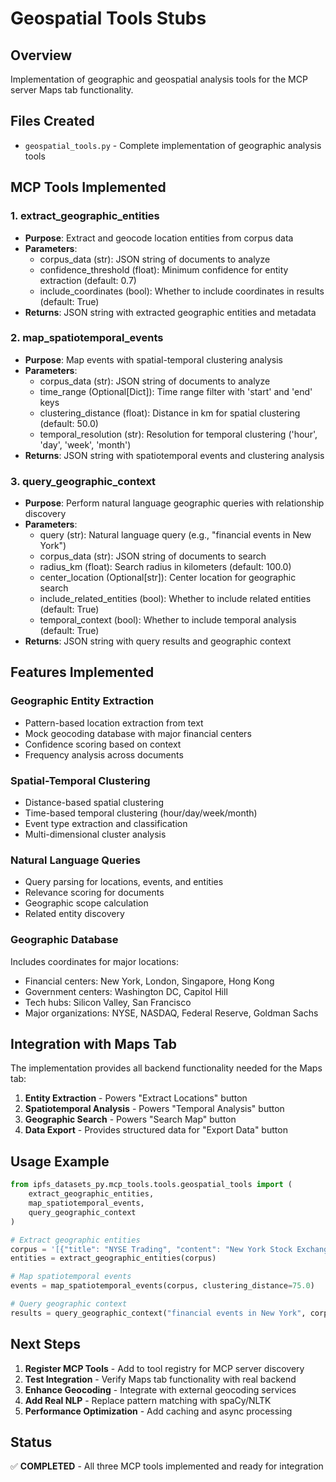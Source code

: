 # Geospatial Tools Stubs

## Overview
Implementation of geographic and geospatial analysis tools for the MCP server Maps tab functionality.

## Files Created
- `geospatial_tools.py` - Complete implementation of geographic analysis tools

## MCP Tools Implemented

### 1. extract_geographic_entities
- **Purpose**: Extract and geocode location entities from corpus data
- **Parameters**: 
  - corpus_data (str): JSON string of documents to analyze
  - confidence_threshold (float): Minimum confidence for entity extraction (default: 0.7)
  - include_coordinates (bool): Whether to include coordinates in results (default: True)
- **Returns**: JSON string with extracted geographic entities and metadata

### 2. map_spatiotemporal_events  
- **Purpose**: Map events with spatial-temporal clustering analysis
- **Parameters**:
  - corpus_data (str): JSON string of documents to analyze
  - time_range (Optional[Dict]): Time range filter with 'start' and 'end' keys
  - clustering_distance (float): Distance in km for spatial clustering (default: 50.0)
  - temporal_resolution (str): Resolution for temporal clustering ('hour', 'day', 'week', 'month')
- **Returns**: JSON string with spatiotemporal events and clustering analysis

### 3. query_geographic_context
- **Purpose**: Perform natural language geographic queries with relationship discovery
- **Parameters**:
  - query (str): Natural language query (e.g., "financial events in New York")
  - corpus_data (str): JSON string of documents to search
  - radius_km (float): Search radius in kilometers (default: 100.0)
  - center_location (Optional[str]): Center location for geographic search
  - include_related_entities (bool): Whether to include related entities (default: True)
  - temporal_context (bool): Whether to include temporal analysis (default: True)
- **Returns**: JSON string with query results and geographic context

## Features Implemented

### Geographic Entity Extraction
- Pattern-based location extraction from text
- Mock geocoding database with major financial centers
- Confidence scoring based on context
- Frequency analysis across documents

### Spatial-Temporal Clustering
- Distance-based spatial clustering
- Time-based temporal clustering (hour/day/week/month)
- Event type extraction and classification
- Multi-dimensional cluster analysis

### Natural Language Queries
- Query parsing for locations, events, and entities
- Relevance scoring for documents
- Geographic scope calculation
- Related entity discovery

### Geographic Database
Includes coordinates for major locations:
- Financial centers: New York, London, Singapore, Hong Kong
- Government centers: Washington DC, Capitol Hill
- Tech hubs: Silicon Valley, San Francisco
- Major organizations: NYSE, NASDAQ, Federal Reserve, Goldman Sachs

## Integration with Maps Tab

The implementation provides all backend functionality needed for the Maps tab:

1. **Entity Extraction** - Powers "Extract Locations" button
2. **Spatiotemporal Analysis** - Powers "Temporal Analysis" button  
3. **Geographic Search** - Powers "Search Map" button
4. **Data Export** - Provides structured data for "Export Data" button

## Usage Example

```python
from ipfs_datasets_py.mcp_tools.tools.geospatial_tools import (
    extract_geographic_entities,
    map_spatiotemporal_events, 
    query_geographic_context
)

# Extract geographic entities
corpus = '[{"title": "NYSE Trading", "content": "New York Stock Exchange..."}]'
entities = extract_geographic_entities(corpus)

# Map spatiotemporal events
events = map_spatiotemporal_events(corpus, clustering_distance=75.0)

# Query geographic context
results = query_geographic_context("financial events in New York", corpus)
```

## Next Steps

1. **Register MCP Tools** - Add to tool registry for MCP server discovery
2. **Test Integration** - Verify Maps tab functionality with real backend
3. **Enhance Geocoding** - Integrate with external geocoding services
4. **Add Real NLP** - Replace pattern matching with spaCy/NLTK
5. **Performance Optimization** - Add caching and async processing

## Status
✅ **COMPLETED** - All three MCP tools implemented and ready for integration
